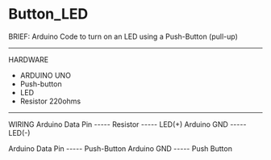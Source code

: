 # Button_LED  

BRIEF:
Arduino Code to turn on an LED using a Push-Button (pull-up)

-----

HARDWARE
- ARDUINO UNO
- Push-button
- LED
- Resistor 220ohms

-----

WIRING
Arduino Data Pin ----- Resistor ----- LED(+)
Arduino GND ----- LED(-)

Arduino Data Pin ----- Push-Button 
Arduino GND ----- Push Button
